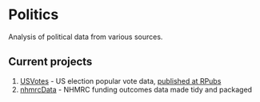 # Politics
Analysis of political data from various sources.

## Current projects
1. [USVotes](https://github.com/neilfws/politics/tree/master/USVotes) - US election popular vote data, [published at RPubs](http://rpubs.com/neilfws/228791)
1. [nhmrcData](https://github.com/neilfws/politics/tree/master/nhmrcData) - NHMRC funding outcomes data made tidy and packaged
